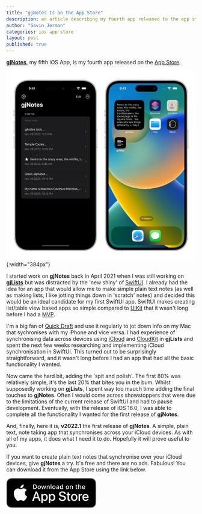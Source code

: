 ```yaml
---
title: "gjNotes Is on the App Store"
description: an article describing my fourth app released to the app store
author: "Gavin Jerman"
categories: ios app store
layout: post
published: true
---
```


[**gjNotes**](/gjNotes), my fifth iOS App, is my fourth app released on the [App Store](https://apps.apple.com/app/gjnotes/id1562333522?platform=iphone).  

![gjNotes screenshots](/images/2022-12-03-gjnotes-released-to-the-app-store-1.png){:width="384px"}


I started work on **gjNotes** back in April 2021 when I was still working on [**gjLists**](/gjLists) but was distracted by the 'new shiny' of [SwiftUI](https://developer.apple.com/documentation/swiftui/). I already had the idea for an app that would allow me to make simple plain text notes (as well as making lists, I like jotting things down in 'scratch' notes) and decided this would be an ideal candidate for my first SwiftUI app. SwiftUI makes creating list/table view based apps so simple compared to [UIKit](https://developer.apple.com/documentation/uikit) that it wasn't long before I had a [MVP](https://en.wikipedia.org/wiki/Minimum_viable_product).

I'm a big fan of [Quick Draft](https://apps.apple.com/us/app/quick-draft-simple-scratchpad/id1496067471) and use it regularly to jot down info on my Mac that sychronises with my iPhone and vice versa. I had experience of synchronising data across devices using [iCloud](https://www.apple.com/uk/icloud/) and [CloudKit](https://developer.apple.com/icloud/cloudkit/) in **gjLists** and spent the next few weeks researching and implementing iCloud synchronisation in SwiftUI. This turned out to be surprisingly straightforward, and it wasn't long before I had an app that had all the basic functionality I wanted.

Now came the hard bit, adding the 'spit and polish'. The first 80% was relatively simple, it's the last 20% that bites you in the bum. Whilst supposedly working on **gjLists**, I spent way too mauch time adding the final touches to **gjNotes**. Often I would come across showstoppers that were due to the limitations of the current release of SwiftUI and had to pause development. Eventually, with the release of iOS 16.0, I was able to complete all the functionality I wanted for the first release of **gjNotes**.

And, finally, here it is, **v2022.1** the first release of **gjNotes**. A simple, plain text, note taking app that synchronises across your iCloud devices. As with all of my apps, it does what I need it to do. Hopefully it will prove useful to you. 

If you want to create plain text notes that synchronise over your iCloud devices, give **gjNotes** a try. It's free and there are no ads. Fabulous! You can download it from the App Store using the link below.

[![download](/images/Download_on_the_App_Store_Badge_US-UK_RGB_blk_092917.svg)](https://apps.apple.com/app/gjnotes/id1562333522?platform=iphone)
